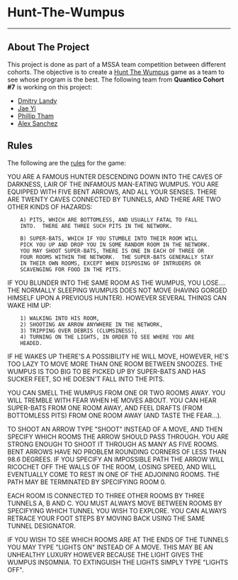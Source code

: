 # Hunt-The-Wumpus
---

## About The Project
This project is done as part of a MSSA team competition between different cohorts. The objective is to create a [Hunt The Wumpus](https://en.wikipedia.org/wiki/Hunt_the_Wumpus) game as a team to see whose program is the best. The following team from **Quantico Cohort #7** is working on this project:
- [Dmitry Landy](https://github.com/DmitryLandy/)
- [Jae Yi](https://github.com/jaehyi)
- [Phillip Tham](https://github.com/Phillip-M-Tham)
- [Alex Sanchez](https://github.com/AlexSanchez7x)

## Rules

The following are the [rules](https://www.pdp8.net/games/wumpus.shtml) for the game:

YOU ARE A FAMOUS HUNTER DESCENDING DOWN INTO THE CAVES OF DARKNESS,
LAIR OF THE INFAMOUS MAN-EATING WUMPUS.  YOU ARE EQUIPPED WITH FIVE
BENT ARROWS, AND ALL YOUR SENSES.  THERE ARE TWENTY CAVES CONNECTED
BY TUNNELS, AND THERE ARE TWO OTHER KINDS OF HAZARDS:

        A) PITS, WHICH ARE BOTTOMLESS, AND USUALLY FATAL TO FALL
        INTO.  THERE ARE THREE SUCH PITS IN THE NETWORK.

        B) SUPER-BATS, WHICH IF YOU STUMBLE INTO THEIR ROOM WILL
        PICK YOU UP AND DROP YOU IN SOME RANDOM ROOM IN THE NETWORK.
        YOU MAY SHOOT SUPER-BATS, THERE IS ONE IN EACH OF THREE OR
        FOUR ROOMS WITHIN THE NETWORK.  THE SUPER-BATS GENERALLY STAY
        IN THEIR OWN ROOMS, EXCEPT WHEN DISPOSING OF INTRUDERS OR
        SCAVENGING FOR FOOD IN THE PITS.

IF YOU BLUNDER INTO THE SAME ROOM AS THE WUMPUS, YOU LOSE....
THE NORMALLY SLEEPING WUMPUS DOES NOT MOVE (HAVING GORGED HIMSELF UPON
A PREVIOUS HUNTER).  HOWEVER SEVERAL THINGS CAN WAKE HIM UP:

        1) WALKING INTO HIS ROOM,
        2) SHOOTING AN ARROW ANYWHERE IN THE NETWORK,
        3) TRIPPING OVER DEBRIS (CLUMSINESS),
        4) TURNING ON THE LIGHTS, IN ORDER TO SEE WHERE YOU ARE
        HEADED.

IF HE WAKES UP THERE'S A POSSIBILITY HE WILL MOVE, HOWEVER, HE'S TOO
LAZY TO MOVE MORE THAN ONE ROOM BETWEEN SNOOZES.  THE WUMPUS IS TOO
BIG TO BE PICKED UP BY SUPER-BATS AND HAS SUCKER FEET, SO HE DOESN'T
FALL INTO THE PITS.

YOU CAN SMELL THE WUMPUS FROM ONE OR TWO ROOMS AWAY.  YOU WILL
TREMBLE WITH FEAR WHEN HE MOVES ABOUT.  YOU CAN HEAR SUPER-BATS FROM
ONE ROOM AWAY, AND FEEL DRAFTS (FROM BOTTOMLESS PITS) FROM ONE ROOM
AWAY (AND TASTE THE FEAR...).

TO SHOOT AN ARROW TYPE "SHOOT" INSTEAD OF A MOVE, AND THEN
SPECIFY WHICH ROOMS THE ARROW SHOULD PASS THROUGH.  YOU ARE STRONG
ENOUGH TO SHOOT IT THROUGH AS MANY AS FIVE ROOMS.  BENT ARROWS HAVE
NO PROBLEM ROUNDING CORNERS OF LESS THAN 98.6 DEGREES.  IF YOU
SPECIFY AN IMPOSSIBLE PATH THE ARROW WILL RICOCHET OFF THE WALLS OF
THE ROOM, LOSING SPEED, AND WILL EVENTUALLY COME TO REST IN ONE OF
THE ADJOINING ROOMS.  THE PATH MAY BE TERMINATED BY SPECIFYING ROOM 0.

EACH ROOM IS CONNECTED TO THREE OTHER ROOMS BY THREE TUNNELS A, B
AND C.  YOU MUST ALWAYS MOVE BETWEEN ROOMS BY SPECIFYING WHICH
TUNNEL YOU WISH TO EXPLORE.  YOU CAN ALWAYS RETRACE YOUR FOOT STEPS
BY MOVING BACK USING THE SAME TUNNEL DESIGNATOR.

IF YOU WISH TO SEE WHICH ROOMS ARE AT THE ENDS OF THE TUNNELS YOU
MAY TYPE "LIGHTS ON" INSTEAD OF A MOVE.  THIS MAY BE AN UNHEALTHY
LUXURY HOWEVER BECAUSE THE LIGHT GIVES THE WUMPUS INSOMNIA.  TO
EXTINGUISH THE LIGHTS SIMPLY TYPE "LIGHTS OFF".
